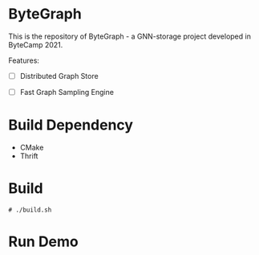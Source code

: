 # ByteGraph

This is the repository of ByteGraph - a GNN-storage project developed in ByteCamp 2021.

Features:
* [ ] Distributed Graph Store
* [ ] Fast Graph Sampling Engine


# Build Dependency
* CMake
* Thrift

# Build
```
# ./build.sh
```

# Run Demo
